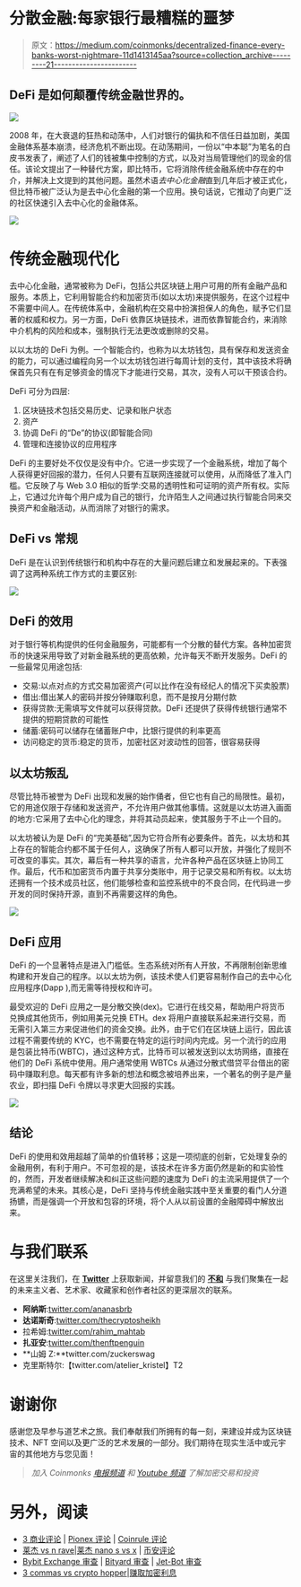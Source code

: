 # 分散金融:每家银行最糟糕的噩梦

> 原文：<https://medium.com/coinmonks/decentralized-finance-every-banks-worst-nightmare-11d1413145aa?source=collection_archive---------21----------------------->

## DeFi 是如何颠覆传统金融世界的。

![](img/f8ce7d01fb71c19282fd52577523bd36.png)

2008 年，在大衰退的狂热和动荡中，人们对银行的偏执和不信任日益加剧，美国金融体系基本崩溃，经济危机不断出现。在动荡期间，一份以“中本聪”为笔名的白皮书发表了，阐述了人们的钱被集中控制的方式，以及对当局管理他们的现金的信任。该论文提出了一种替代方案，即比特币，它将消除传统金融系统中存在的中介，并解决上文提到的其他问题。虽然术语*去中心化金融*直到几年后才被正式化，但比特币被广泛认为是去中心化金融的第一个应用。换句话说，它推动了向更广泛的社区快速引入去中心化的金融体系。

![](img/bdab28be2d2daf608655dbecf076c2e2.png)

# **传统金融现代化**

去中心化金融，通常被称为 DeFi，包括公共区块链上用户可用的所有金融产品和服务。本质上，它利用智能合约和加密货币(如以太坊)来提供服务，在这个过程中不需要中间人。在传统体系中，金融机构在交易中扮演担保人的角色，赋予它们显著的权威和权力。另一方面，DeFi 依靠区块链技术，进而依靠智能合约，来消除中介机构的风险和成本，强制执行无法更改或删除的交易。

以以太坊的 DeFi 为例。一个智能合约，也称为以太坊钱包，具有保存和发送资金的能力，可以通过编程向另一个以太坊钱包进行每周计划的支付，其中该技术将确保首先只有在有足够资金的情况下才能进行交易，其次，没有人可以干预该合约。

DeFi 可分为四层:

1.  区块链技术包括交易历史、记录和账户状态
2.  资产
3.  协调 DeFi 的“De”的协议(即智能合同)
4.  管理和连接协议的应用程序

DeFi 的主要好处不仅仅是没有中介。它进一步实现了一个金融系统，增加了每个人获得更好回报的潜力，任何人只要有互联网连接就可以使用，从而降低了准入门槛。它反映了与 Web 3.0 相似的哲学:交易的透明性和可证明的资产所有权。实际上，它通过允许每个用户成为自己的银行，允许陌生人之间通过执行智能合同来交换资产和金融活动，从而消除了对银行的需求。

## **DeFi vs 常规**

DeFi 是在认识到传统银行和机构中存在的大量问题后建立和发展起来的。下表强调了这两种系统工作方式的主要区别:

![](img/5481032f30077dd655137207196944bf.png)

## **DeFi 的效用**

对于银行等机构提供的任何金融服务，可能都有一个分散的替代方案。各种加密货币的快速采用导致了对新金融系统的更高依赖，允许每天不断开发服务。DeFi 的一些最常见用途包括:

*   交易:以点对点的方式交易加密资产(可以比作在没有经纪人的情况下买卖股票)
*   借出:借出某人的密码并按分钟赚取利息，而不是按月分期付款
*   获得贷款:无需填写文件就可以获得贷款。DeFi 还提供了获得传统银行通常不提供的短期贷款的可能性
*   储蓄:密码可以储存在储蓄账户中，比银行提供的利率更高
*   访问稳定的货币:稳定的货币，加密社区对波动性的回答，很容易获得

## **以太坊叛乱**

尽管比特币被誉为 DeFi 出现和发展的始作俑者，但它也有自己的局限性。最初，它的用途仅限于存储和发送资产，不允许用户做其他事情。这就是以太坊进入画面的地方:它采用了去中心化的理念，并将其动员起来，使其服务于不止一个目的。

以太坊被认为是 DeFi 的“完美基础”,因为它符合所有必要条件。首先，以太坊和其上存在的智能合约都不属于任何人，这确保了所有人都可以开放，并强化了规则不可改变的事实。其次，幕后有一种共享的语言，允许各种产品在区块链上协同工作。最后，代币和加密货币内置于共享分类账中，用于记录交易和所有权。以太坊还拥有一个技术成员社区，他们能够检查和监控系统中的不良合同，在代码进一步开发的同时保持开源，直到不再需要这样的角色。

![](img/3bbf7b731fd411ded89cd7bf33964790.png)

## **DeFi 应用**

DeFi 的一个显著特点是进入门槛低。生态系统对所有人开放，不再限制创新思维构建和开发自己的程序。以以太坊为例，该技术使人们更容易制作自己的去中心化应用程序(Dapp ),而无需等待授权和许可。

最受欢迎的 DeFi 应用之一是分散交换(dex)。它进行在线交易，帮助用户将货币兑换成其他货币，例如用美元兑换 ETH。dex 将用户直接联系起来进行交易，而无需引入第三方来促进他们的资金交换。此外，由于它们在区块链上运行，因此该过程不需要传统的 KYC，也不需要在特定的运行时间内完成。另一个流行的应用是包装比特币(WBTC)，通过这种方式，比特币可以被发送到以太坊网络，直接在他们的 DeFi 系统中使用。用户通常使用 WBTCs 从通过分散式借贷平台借出的密码中赚取利息。每天都有许多新的想法和概念被培养出来，一个著名的例子是产量农业，即扫描 DeFi 令牌以寻求更大回报的实践。

![](img/fc5d0e38d3ad199734bfa222697d06d5.png)

## **结论**

DeFi 的使用和效用超越了简单的价值转移；这是一项彻底的创新，它处理复杂的金融用例，有利于用户。不可忽视的是，该技术在许多方面仍然是新的和实验性的，然而，开发者继续解决和纠正这些问题的速度为 DeFi 的主流采用提供了一个充满希望的未来。其核心是，DeFi 坚持与传统金融实践中至关重要的看门人分道扬镳，而是强调一个开放和包容的环境，将个人从以前设置的金融障碍中解放出来。

# 与我们联系

在这里关注我们，在 [**Twitter**](https://twitter.com/arts_dao?ref_src=twsrc%5Egoogle%7Ctwcamp%5Eserp%7Ctwgr%5Eauthor) 上获取新闻，并留意我们的 [**不和**](https://discord.com/invite/ArtsDao) 与我们聚集在一起的未来主义者、艺术家、收藏家和创作者社区的更深层次的联系。

*   **阿纳斯**:[twitter.com/ananasbrb](https://twitter.com/ananasbrb)
*   **达诺斯奇**:[twitter.com/thecryptosheikh](https://twitter.com/thecryptosheikh)
*   拉希姆:[twitter.com/rahim_mahtab](https://twitter.com/rahim_mahtab)
*   **扎亚安**:[twitter.com/thenftpenguin](https://twitter.com/thenftpenguin)
*   **山姆 Z:**twitter.com/zuckerswag
*   克里斯特尔:【twitter.com/atelier_kristel】T2

# 谢谢你

感谢您及早参与道艺术之旅。我们奉献我们所拥有的每一刻，来建设并成为区块链技术、NFT 空间以及更广泛的艺术发展的一部分。我们期待在现实生活中或元宇宙的其他地方与您见面！

> *加入 Coinmonks* [*电报频道*](https://t.me/coincodecap) *和* [*Youtube 频道*](https://www.youtube.com/c/coinmonks/videos) *了解加密交易和投资*

# 另外，阅读

*   [3 商业评论](/coinmonks/3commas-review-an-excellent-crypto-trading-bot-2020-1313a58bec92) | [Pionex 评论](https://coincodecap.com/pionex-review-exchange-with-crypto-trading-bot) | [Coinrule 评论](/coinmonks/coinrule-review-2021-a-beginner-friendly-crypto-trading-bot-daf0504848ba)
*   [莱杰 vs n rave](/coinmonks/ledger-vs-ngrave-zero-7e40f0c1d694)|[莱杰 nano s vs x](/coinmonks/ledger-nano-s-vs-x-battery-hardware-price-storage-59a6663fe3b0) | [币安评论](/coinmonks/binance-review-ee10d3bf3b6e)
*   [Bybit Exchange 审查](/coinmonks/bybit-exchange-review-dbd570019b71) | [Bityard 审查](https://coincodecap.com/bityard-reivew) | [Jet-Bot 审查](https://coincodecap.com/jet-bot-review)
*   [3 commas vs crypto hopper](/coinmonks/3commas-vs-pionex-vs-cryptohopper-best-crypto-bot-6a98d2baa203)|[赚取加密利息](/coinmonks/earn-crypto-interest-b10b810fdda3)